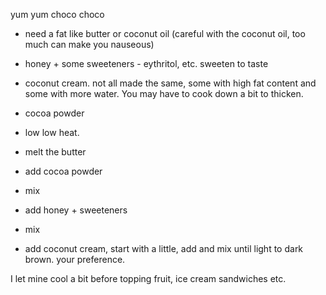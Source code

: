 yum yum choco choco

- need a fat like butter or coconut oil (careful with the coconut oil, too much can make you nauseous)
- honey + some sweeteners - eythritol, etc. sweeten to taste
- coconut cream. not all made the same, some with high fat content and some with more water. You may have to cook down a bit to thicken.
- cocoa powder

- low low heat.
- melt the butter
- add cocoa powder
- mix
- add honey + sweeteners
- mix
- add coconut cream, start with a little, add and mix until light to dark brown. your preference.

I let mine cool a bit before topping fruit, ice cream sandwiches etc. 
